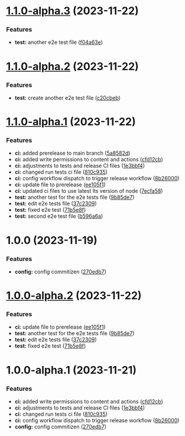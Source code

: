 # [1.1.0-alpha.3](https://github.com/ClaudionorOjr/commitizen-semantic-release/compare/v1.1.0-alpha.2...v1.1.0-alpha.3) (2023-11-22)


### Features

* **test:** another e2e test file ([f04a63e](https://github.com/ClaudionorOjr/commitizen-semantic-release/commit/f04a63ecfdcd38a05c453af36a9b25c3661b35f2))

# [1.1.0-alpha.2](https://github.com/ClaudionorOjr/commitizen-semantic-release/compare/v1.1.0-alpha.1...v1.1.0-alpha.2) (2023-11-22)


### Features

* **test:** create another e2e test file ([c20cbeb](https://github.com/ClaudionorOjr/commitizen-semantic-release/commit/c20cbeb827d4eab5b4d36cc3804670f58d0338b4))

# [1.1.0-alpha.1](https://github.com/ClaudionorOjr/commitizen-semantic-release/compare/v1.0.0...v1.1.0-alpha.1) (2023-11-22)


### Features

* **ci:** added prerelease to main branch ([5a8582d](https://github.com/ClaudionorOjr/commitizen-semantic-release/commit/5a8582d1a789d2b7569a2258db5a3282ba3a86ec))
* **ci:** added write permissions to content and actions ([cfd12cb](https://github.com/ClaudionorOjr/commitizen-semantic-release/commit/cfd12cbf6e4414a72e58671a48f95e09780feee8))
* **ci:** adjustments to tests and release CI files ([1e3bbf4](https://github.com/ClaudionorOjr/commitizen-semantic-release/commit/1e3bbf48220e7dadd87fa3144bbfd298ee684e2c))
* **ci:** changed run tests ci file ([810c935](https://github.com/ClaudionorOjr/commitizen-semantic-release/commit/810c93529036f4baf73c51bc7e922bd860194676))
* **ci:** config workflow dispatch to trigger release workflow ([8b26000](https://github.com/ClaudionorOjr/commitizen-semantic-release/commit/8b260004c33eb881d997355f836ceddd8f5ceb07))
* **ci:** update file to prerelease ([ee105f1](https://github.com/ClaudionorOjr/commitizen-semantic-release/commit/ee105f1eb26892430a98908e48c3ef7681e99bf0))
* **ci:** updated ci files to use latest lts version of node ([7ecfa58](https://github.com/ClaudionorOjr/commitizen-semantic-release/commit/7ecfa58bfb691c451ec0d461a4c845d89c379e35))
* **test:** another test for the e2e tests file ([9b85de7](https://github.com/ClaudionorOjr/commitizen-semantic-release/commit/9b85de743d49dbc42d6d8d25bbbe1bc200b8b95e))
* **test:** edit e2e tests file ([37c2309](https://github.com/ClaudionorOjr/commitizen-semantic-release/commit/37c23097c034b88d890b4c82ad1d09d11bff99ed))
* **test:** fixed e2e test ([71b5e8f](https://github.com/ClaudionorOjr/commitizen-semantic-release/commit/71b5e8f650fd8de969ec681e740977122dc5be62))
* **test:** second e2e test file ([b596a6a](https://github.com/ClaudionorOjr/commitizen-semantic-release/commit/b596a6a1be9fe082952c557f721fdda736ac3617))

# 1.0.0 (2023-11-19)

### Features

- **config:** config commitizen ([270edb7](https://github.com/ClaudionorOjr/commitizen-semantic-release/commit/270edb7549dc155424c067f172c66be48c17c1a5))

# [1.0.0-alpha.2](https://github.com/ClaudionorOjr/commitizen-semantic-release/compare/v1.0.0-alpha.1...v1.0.0-alpha.2) (2023-11-22)

### Features

- **ci:** update file to prerelease ([ee105f1](https://github.com/ClaudionorOjr/commitizen-semantic-release/commit/ee105f1eb26892430a98908e48c3ef7681e99bf0))
- **test:** another test for the e2e tests file ([9b85de7](https://github.com/ClaudionorOjr/commitizen-semantic-release/commit/9b85de743d49dbc42d6d8d25bbbe1bc200b8b95e))
- **test:** edit e2e tests file ([37c2309](https://github.com/ClaudionorOjr/commitizen-semantic-release/commit/37c23097c034b88d890b4c82ad1d09d11bff99ed))
- **test:** fixed e2e test ([71b5e8f](https://github.com/ClaudionorOjr/commitizen-semantic-release/commit/71b5e8f650fd8de969ec681e740977122dc5be62))

# 1.0.0-alpha.1 (2023-11-21)

### Features

- **ci:** added write permissions to content and actions ([cfd12cb](https://github.com/ClaudionorOjr/commitizen-semantic-release/commit/cfd12cbf6e4414a72e58671a48f95e09780feee8))
- **ci:** adjustments to tests and release CI files ([1e3bbf4](https://github.com/ClaudionorOjr/commitizen-semantic-release/commit/1e3bbf48220e7dadd87fa3144bbfd298ee684e2c))
- **ci:** changed run tests ci file ([810c935](https://github.com/ClaudionorOjr/commitizen-semantic-release/commit/810c93529036f4baf73c51bc7e922bd860194676))
- **ci:** config workflow dispatch to trigger release workflow ([8b26000](https://github.com/ClaudionorOjr/commitizen-semantic-release/commit/8b260004c33eb881d997355f836ceddd8f5ceb07))
- **config:** config commitizen ([270edb7](https://github.com/ClaudionorOjr/commitizen-semantic-release/commit/270edb7549dc155424c067f172c66be48c17c1a5))
